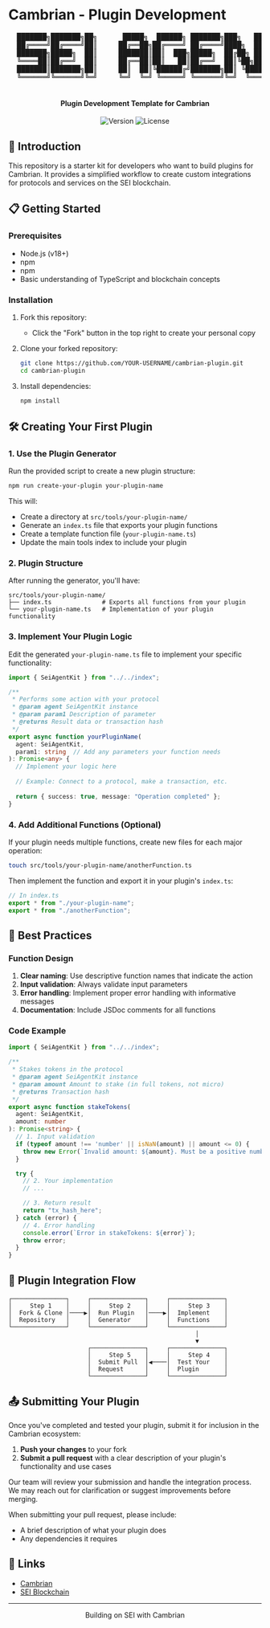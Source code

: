 # Cambrian - Plugin Development

<div align="center">
  <pre>
  ███████╗███████╗██╗      █████╗  ██████╗ ███████╗███╗   ██╗████████╗    ██╗  ██╗██╗████████╗
  ██╔════╝██╔════╝██║     ██╔══██╗██╔════╝ ██╔════╝████╗  ██║╚══██╔══╝    ██║ ██╔╝██║╚══██╔══╝
  ███████╗█████╗  ██║     ███████║██║  ███╗█████╗  ██╔██╗ ██║   ██║       █████╔╝ ██║   ██║   
  ╚════██║██╔══╝  ██║     ██╔══██║██║   ██║██╔══╝  ██║╚██╗██║   ██║       ██╔═██╗ ██║   ██║   
  ███████║███████╗██║     ██║  ██║╚██████╔╝███████╗██║ ╚████║   ██║       ██║  ██╗██║   ██║   
  ╚══════╝╚══════╝╚═╝     ╚═╝  ╚═╝ ╚═════╝ ╚══════╝╚═╝  ╚═══╝   ╚═╝       ╚═╝  ╚═╝╚═╝   ╚═╝   
  </pre>
  <h4>Plugin Development Template for Cambrian</h4>
</div>


<p align="center">
  <img src="https://img.shields.io/badge/version-1.0.0-blue.svg?cacheSeconds=2592000" alt="Version">
  <img src="https://img.shields.io/badge/license-MIT-green.svg" alt="License">
</p>

## 🚀 Introduction

This repository is a starter kit for developers who want to build plugins for Cambrian. It provides a simplified workflow to create custom integrations for protocols and services on the SEI blockchain.

## 📋 Getting Started

### Prerequisites

- Node.js (v18+)
- npm
- npm
- Basic understanding of TypeScript and blockchain concepts

### Installation

1. Fork this repository:
   - Click the "Fork" button in the top right to create your personal copy

2. Clone your forked repository:
   ```bash
   git clone https://github.com/YOUR-USERNAME/cambrian-plugin.git
   cd cambrian-plugin
   ```

3. Install dependencies:
   ```bash
   npm install
   ```

## 🛠️ Creating Your First Plugin

### 1. Use the Plugin Generator

Run the provided script to create a new plugin structure:

```bash
npm run create-your-plugin your-plugin-name
```

This will:
- Create a directory at `src/tools/your-plugin-name/`
- Generate an `index.ts` file that exports your plugin functions
- Create a template function file (`your-plugin-name.ts`)
- Update the main tools index to include your plugin

### 2. Plugin Structure

After running the generator, you'll have:

```
src/tools/your-plugin-name/
├── index.ts              # Exports all functions from your plugin
└── your-plugin-name.ts   # Implementation of your plugin functionality
```

### 3. Implement Your Plugin Logic

Edit the generated `your-plugin-name.ts` file to implement your specific functionality:

```typescript
import { SeiAgentKit } from "../../index";

/**
 * Performs some action with your protocol
 * @param agent SeiAgentKit instance
 * @param param1 Description of parameter
 * @returns Result data or transaction hash
 */
export async function yourPluginName(
  agent: SeiAgentKit,
  param1: string  // Add any parameters your function needs
): Promise<any> {
  // Implement your logic here
  
  // Example: Connect to a protocol, make a transaction, etc.
  
  return { success: true, message: "Operation completed" };
}
```

### 4. Add Additional Functions (Optional)

If your plugin needs multiple functions, create new files for each major operation:

```bash
touch src/tools/your-plugin-name/anotherFunction.ts
```

Then implement the function and export it in your plugin's `index.ts`:

```typescript
// In index.ts
export * from "./your-plugin-name";
export * from "./anotherFunction";
```

## 📌 Best Practices

### Function Design

1. **Clear naming**: Use descriptive function names that indicate the action
2. **Input validation**: Always validate input parameters
3. **Error handling**: Implement proper error handling with informative messages
4. **Documentation**: Include JSDoc comments for all functions

### Code Example

```typescript
import { SeiAgentKit } from "../../index";

/**
 * Stakes tokens in the protocol
 * @param agent SeiAgentKit instance
 * @param amount Amount to stake (in full tokens, not micro)
 * @returns Transaction hash
 */
export async function stakeTokens(
  agent: SeiAgentKit,
  amount: number
): Promise<string> {
  // 1. Input validation
  if (typeof amount !== 'number' || isNaN(amount) || amount <= 0) {
    throw new Error(`Invalid amount: ${amount}. Must be a positive number.`);
  }

  try {
    // 2. Your implementation
    // ...

    // 3. Return result
    return "tx_hash_here";
  } catch (error) {
    // 4. Error handling
    console.error(`Error in stakeTokens: ${error}`);
    throw error;
  }
}
```

## 🔄 Plugin Integration Flow

```
┌───────────────┐     ┌───────────────┐     ┌───────────────┐
│     Step 1    │     │     Step 2    │     │     Step 3    │
│  Fork & Clone │────▶│  Run Plugin   │────▶│  Implement    │
│  Repository   │     │  Generator    │     │  Functions    │
└───────────────┘     └───────────────┘     └───────────────┘
                                                    │
                                                    ▼
                      ┌───────────────┐     ┌───────────────┐
                      │     Step 5    │     │     Step 4    │
                      │  Submit Pull  │◀────│  Test Your    │
                      │  Request      │     │  Plugin       │
                      └───────────────┘     └───────────────┘
```
## 📤 Submitting Your Plugin

Once you've completed and tested your plugin, submit it for inclusion in the Cambrian ecosystem:

1. **Push your changes** to your fork
2. **Submit a pull request** with a clear description of your plugin's functionality and use cases

Our team will review your submission and handle the integration process. We may reach out for clarification or suggest improvements before merging.

When submitting your pull request, please include:
- A brief description of what your plugin does
- Any dependencies it requires


## 🔗 Links

- [Cambrian](https://x.com/cambrian_ai)
- [SEI Blockchain](https://www.sei.io/)

---

<div align="center">
  <p>Building on SEI with Cambrian </p>
</div> 
